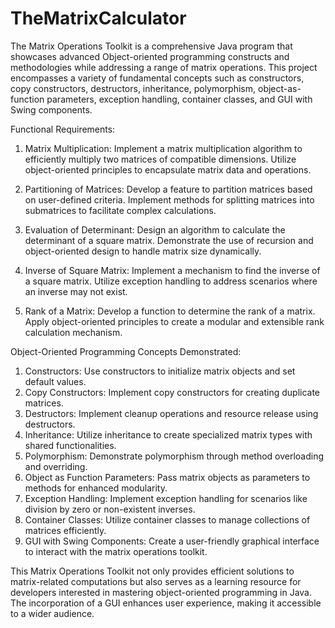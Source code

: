 # TheMatrixCalculator

The Matrix Operations Toolkit is a comprehensive Java program that showcases advanced Object-oriented programming constructs and methodologies while addressing a range of matrix operations. This project encompasses a variety of fundamental concepts such as constructors, copy constructors, destructors, inheritance, polymorphism, object-as-function parameters, exception handling, container classes, and GUI with Swing components.

Functional Requirements:

1. Matrix Multiplication:
Implement a matrix multiplication algorithm to efficiently multiply two matrices of compatible dimensions. Utilize object-oriented principles to encapsulate matrix data and operations.

2. Partitioning of Matrices:
Develop a feature to partition matrices based on user-defined criteria. Implement methods for splitting matrices into submatrices to facilitate complex calculations.

3. Evaluation of Determinant:
Design an algorithm to calculate the determinant of a square matrix. Demonstrate the use of recursion and object-oriented design to handle matrix size dynamically.

4. Inverse of Square Matrix:
Implement a mechanism to find the inverse of a square matrix. Utilize exception handling to address scenarios where an inverse may not exist.

5. Rank of a Matrix:
Develop a function to determine the rank of a matrix. Apply object-oriented principles to create a modular and extensible rank calculation mechanism.


Object-Oriented Programming Concepts Demonstrated:

1. Constructors: Use constructors to initialize matrix objects and set default values.
2. Copy Constructors: Implement copy constructors for creating duplicate matrices.
3. Destructors: Implement cleanup operations and resource release using destructors.
4. Inheritance: Utilize inheritance to create specialized matrix types with shared functionalities.
5. Polymorphism: Demonstrate polymorphism through method overloading and overriding.
6. Object as Function Parameters: Pass matrix objects as parameters to methods for enhanced modularity.
7. Exception Handling: Implement exception handling for scenarios like division by zero or non-existent inverses.
8. Container Classes: Utilize container classes to manage collections of matrices efficiently.
9. GUI with Swing Components: Create a user-friendly graphical interface to interact with the matrix operations toolkit.
    
This Matrix Operations Toolkit not only provides efficient solutions to matrix-related computations but also serves as a learning resource for developers interested in mastering object-oriented programming in Java. The incorporation of a GUI enhances user experience, making it accessible to a wider audience.
